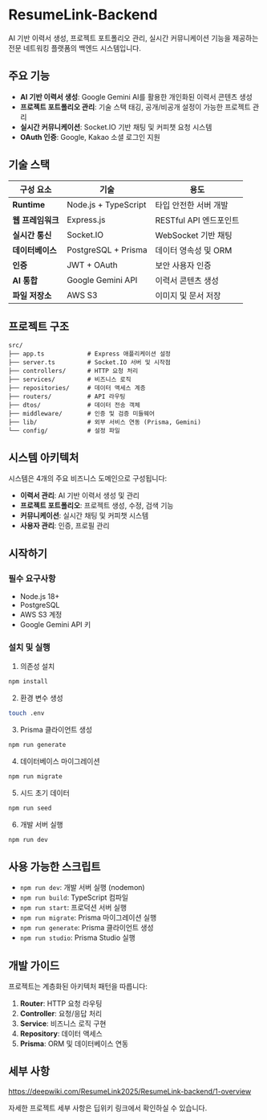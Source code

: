 # ResumeLink-Backend

AI 기반 이력서 생성, 프로젝트 포트폴리오 관리, 실시간 커뮤니케이션 기능을 제공하는 전문 네트워킹 플랫폼의 백엔드 시스템입니다.

## 주요 기능

- **AI 기반 이력서 생성**: Google Gemini AI를 활용한 개인화된 이력서 콘텐츠 생성
- **프로젝트 포트폴리오 관리**: 기술 스택 태깅, 공개/비공개 설정이 가능한 프로젝트 관리
- **실시간 커뮤니케이션**: Socket.IO 기반 채팅 및 커피챗 요청 시스템
- **OAuth 인증**: Google, Kakao 소셜 로그인 지원

## 기술 스택

| 구성 요소 | 기술 | 용도 |
|-----------|------|------|
| **Runtime** | Node.js + TypeScript | 타입 안전한 서버 개발 |
| **웹 프레임워크** | Express.js | RESTful API 엔드포인트 |
| **실시간 통신** | Socket.IO | WebSocket 기반 채팅 |
| **데이터베이스** | PostgreSQL + Prisma | 데이터 영속성 및 ORM |
| **인증** | JWT + OAuth | 보안 사용자 인증 |
| **AI 통합** | Google Gemini API | 이력서 콘텐츠 생성 |
| **파일 저장소** | AWS S3 | 이미지 및 문서 저장 |

## 프로젝트 구조

```
src/
├── app.ts            # Express 애플리케이션 설정
├── server.ts         # Socket.IO 서버 및 시작점
├── controllers/      # HTTP 요청 처리
├── services/         # 비즈니스 로직
├── repositories/     # 데이터 액세스 계층
├── routers/          # API 라우팅
├── dtos/             # 데이터 전송 객체
├── middleware/       # 인증 및 검증 미들웨어
├── lib/              # 외부 서비스 연동 (Prisma, Gemini)
└── config/           # 설정 파일
```

## 시스템 아키텍처

시스템은 4개의 주요 비즈니스 도메인으로 구성됩니다:

- **이력서 관리**: AI 기반 이력서 생성 및 관리
- **프로젝트 포트폴리오**: 프로젝트 생성, 수정, 검색 기능
- **커뮤니케이션**: 실시간 채팅 및 커피챗 시스템
- **사용자 관리**: 인증, 프로필 관리

## 시작하기

### 필수 요구사항

- Node.js 18+
- PostgreSQL
- AWS S3 계정
- Google Gemini API 키

### 설치 및 실행

1. 의존성 설치
```bash
npm install
```

2. 환경 변수 생성
```bash
touch .env
```
3. Prisma 클라이언트 생성
```bash
npm run generate
```
4. 데이터베이스 마이그레이션
```bash
npm run migrate
```
5. 시드 초기 데이터
```bash
npm run seed
```
6. 개발 서버 실행
```bash
npm run dev
```

## 사용 가능한 스크립트

- `npm run dev`: 개발 서버 실행 (nodemon)
- `npm run build`: TypeScript 컴파일
- `npm run start`: 프로덕션 서버 실행
- `npm run migrate`: Prisma 마이그레이션 실행
- `npm run generate`: Prisma 클라이언트 생성
- `npm run studio`: Prisma Studio 실행

## 개발 가이드

프로젝트는 계층화된 아키텍처 패턴을 따릅니다:

1. **Router**: HTTP 요청 라우팅
2. **Controller**: 요청/응답 처리
3. **Service**: 비즈니스 로직 구현
4. **Repository**: 데이터 액세스
5. **Prisma**: ORM 및 데이터베이스 연동

## 세부 사항
https://deepwiki.com/ResumeLink2025/ResumeLink-backend/1-overview

자세한 프로젝트 세부 사항은 딥위키 링크에서 확인하실 수 있습니다.
